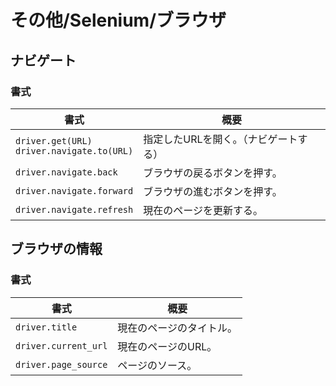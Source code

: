 # その他/Selenium/ブラウザ

## ナビゲート

### 書式

| 書式                                             | 概要                                  |
| ------------------------------------------------ | ------------------------------------- |
| `driver.get(URL)`<br />`driver.navigate.to(URL)` | 指定したURLを開く。（ナビゲートする） |
| `driver.navigate.back`                           | ブラウザの戻るボタンを押す。          |
| `driver.navigate.forward`                        | ブラウザの進むボタンを押す。          |
| `driver.navigate.refresh`                        | 現在のページを更新する。              |

## ブラウザの情報

### 書式

| 書式                 | 概要                     |
| -------------------- | ------------------------ |
| `driver.title`       | 現在のページのタイトル。 |
| `driver.current_url` | 現在のページのURL。      |
| `driver.page_source` | ページのソース。         |
